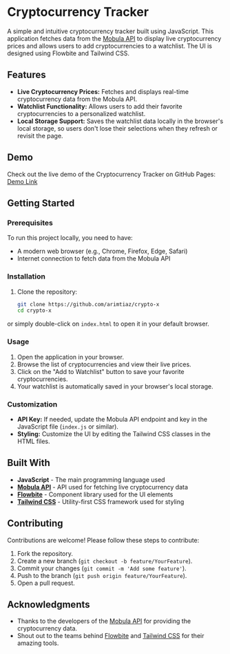 # Cryptocurrency Tracker

A simple and intuitive cryptocurrency tracker built using JavaScript. This application fetches data from the [Mobula API](https://mobula.fi/) to display live cryptocurrency prices and allows users to add cryptocurrencies to a watchlist. The UI is designed using Flowbite and Tailwind CSS.

## Features

- **Live Cryptocurrency Prices:** Fetches and displays real-time cryptocurrency data from the Mobula API.
- **Watchlist Functionality:** Allows users to add their favorite cryptocurrencies to a personalized watchlist.
- **Local Storage Support:** Saves the watchlist data locally in the browser's local storage, so users don't lose their selections when they refresh or revisit the page.

## Demo

Check out the live demo of the Cryptocurrency Tracker on GitHub Pages: [Demo Link](https://arimtiaz.github.io/crypto-x/)

## Getting Started

### Prerequisites

To run this project locally, you need to have:

- A modern web browser (e.g., Chrome, Firefox, Edge, Safari)
- Internet connection to fetch data from the Mobula API

### Installation

1. Clone the repository:

   ```bash
   git clone https://github.com/arimtiaz/crypto-x
   cd crypto-x

or simply double-click on `index.html` to open it in your default browser.

### Usage

1. Open the application in your browser.
2. Browse the list of cryptocurrencies and view their live prices.
3. Click on the "Add to Watchlist" button to save your favorite cryptocurrencies.
4. Your watchlist is automatically saved in your browser's local storage.

### Customization

- **API Key:** If needed, update the Mobula API endpoint and key in the JavaScript file (`index.js` or similar).
- **Styling:** Customize the UI by editing the Tailwind CSS classes in the HTML files.

## Built With

- **JavaScript** - The main programming language used
- **[Mobula API](https://mobula.fi/)** - API used for fetching live cryptocurrency data
- **[Flowbite](https://flowbite.com/)** - Component library used for the UI elements
- **[Tailwind CSS](https://tailwindcss.com/)** - Utility-first CSS framework used for styling

## Contributing

Contributions are welcome! Please follow these steps to contribute:

1. Fork the repository.
2. Create a new branch (`git checkout -b feature/YourFeature`).
3. Commit your changes (`git commit -m 'Add some feature'`).
4. Push to the branch (`git push origin feature/YourFeature`).
5. Open a pull request.


## Acknowledgments

- Thanks to the developers of the [Mobula API](https://mobula.fi/) for providing the cryptocurrency data.
- Shout out to the teams behind [Flowbite](https://flowbite.com/) and [Tailwind CSS](https://tailwindcss.com/) for their amazing tools.
